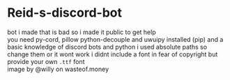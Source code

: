 # Reid-s-discord-bot
bot i made that is bad so i made it public to get help  
you need py-cord, pillow python-decouple and uwuipy installed (pip) and a basic knowledge of discord bots and python 
i used absolute paths so change them or it wont work 
i didnt include  a font in fear of copyright but provide your own `.ttf` font  
image by @willy on wasteof.money  
